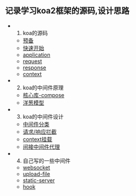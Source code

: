 
## 记录学习koa2框架的源码,设计思路 ##


* 1. koa的源码
    - [预备](https://github.com/lamwaiben/lamwaiben.github.io/tree/master/framework/koa/chapter01/01.md)
    - [快速开始](https://github.com/lamwaiben/lamwaiben.github.io/tree/master/framework/koa/chapter01/02.md)
    - [application](https://github.com/lamwaiben/lamwaiben.github.io/tree/master/framework/koa/chapter01/03.md)
    - [request](https://github.com/lamwaiben/lamwaiben.github.io/tree/master/framework/koa/chapter01/04.md)
    - [response](https://github.com/lamwaiben/lamwaiben.github.io/tree/master/framework/koa/chapter01/05.md)
    - [context](https://github.com/lamwaiben/lamwaiben.github.io/tree/master/framework/koa/chapter01/06.md)

* 2. koa的中间件原理
    - [核心库-compose](https://github.com/lamwaiben/lamwaiben.github.io/tree/master/framework/koa/chapter02/01.md)
    - [洋葱模型](https://github.com/lamwaiben/lamwaiben.github.io/tree/master/framework/koa/chapter02/02.md)

* 3. koa的中间件设计
    - [中间件分类](https://github.com/lamwaiben/lamwaiben.github.io/tree/master/framework/koa/chapter03/01.md)
    - [请求/响应拦截](https://github.com/lamwaiben/lamwaiben.github.io/tree/master/framework/koa/chapter03/02.md)
    - [context挂载](https://github.com/lamwaiben/lamwaiben.github.io/tree/master/framework/koa/chapter03/03.md)
    - [间接中间件代理](https://github.com/lamwaiben/lamwaiben.github.io/tree/master/framework/koa/chapter03/04.md)
* 4. 自己写的一些中间件
    - [websocket](https://github.com/lamwaiben/lamwaiben.github.io/tree/master/framework/koa/chapter04/code/koa_websocket/app.js)
    - [upload-file](https://github.com/lamwaiben/lamwaiben.github.io/tree/master/framework/koa/chapter04/code/koa_upload-file/upload-file.js)
    - [static-server](https://github.com/lamwaiben/lamwaiben.github.io/tree/master/framework/koa/chapter04/code/koa_static-server/static-server.js)
    - [hook](https://github.com/lamwaiben/lamwaiben.github.io/tree/master/framework/koa/chapter04/code/koa_hook)